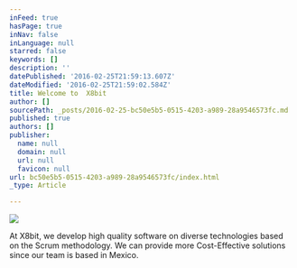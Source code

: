 ```yaml
---
inFeed: true
hasPage: true
inNav: false
inLanguage: null
starred: false
keywords: []
description: ''
datePublished: '2016-02-25T21:59:13.607Z'
dateModified: '2016-02-25T21:59:02.584Z'
title: Welcome to  X8bit
author: []
sourcePath: _posts/2016-02-25-bc50e5b5-0515-4203-a989-28a9546573fc.md
published: true
authors: []
publisher:
  name: null
  domain: null
  url: null
  favicon: null
url: bc50e5b5-0515-4203-a989-28a9546573fc/index.html
_type: Article

---
```

![](https://the-grid-user-content.s3-us-west-2.amazonaws.com/80612b8b-680f-4cff-a492-1958c765c767.png)

At X8bit, we develop high quality software on diverse technologies based on the Scrum methodology. We can provide more Cost-Effective solutions since our team is based in Mexico.